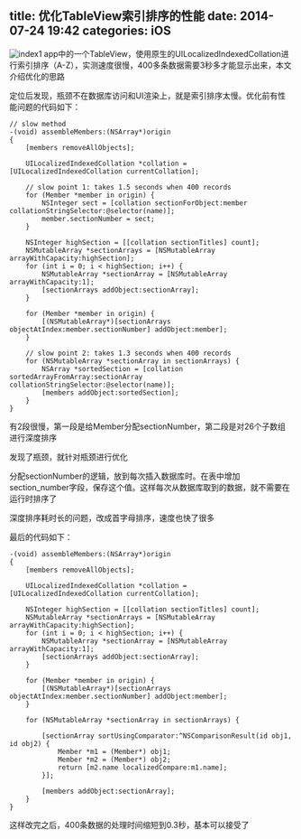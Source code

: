 title: 优化TableView索引排序的性能
date: 2014-07-24 19:42
categories: iOS
---
![index1](http://pic.kyfxbl.com/a28.jpg)
app中的一个TableView，使用原生的UILocalizedIndexedCollation进行索引排序（A-Z），实测速度很慢，400多条数据需要3秒多才能显示出来，本文介绍优化的思路
<!--more-->

定位后发现，瓶颈不在数据库访问和UI渲染上，就是索引排序太慢。优化前有性能问题的代码如下：

```
// slow method
-(void) assembleMembers:(NSArray*)origin
{
    [members removeAllObjects];

    UILocalizedIndexedCollation *collation = [UILocalizedIndexedCollation currentCollation];

    // slow point 1: takes 1.5 seconds when 400 records
    for (Member *member in origin) {
        NSInteger sect = [collation sectionForObject:member collationStringSelector:@selector(name)];
        member.sectionNumber = sect;
    }

    NSInteger highSection = [[collation sectionTitles] count];
    NSMutableArray *sectionArrays = [NSMutableArray arrayWithCapacity:highSection];
    for (int i = 0; i < highSection; i++) {
        NSMutableArray *sectionArray = [NSMutableArray arrayWithCapacity:1];
        [sectionArrays addObject:sectionArray];
    }

    for (Member *member in origin) {
        [(NSMutableArray*)[sectionArrays objectAtIndex:member.sectionNumber] addObject:member];
    }

    // slow point 2: takes 1.3 seconds when 400 records
    for (NSMutableArray *sectionArray in sectionArrays) {
        NSArray *sortedSection = [collation sortedArrayFromArray:sectionArray collationStringSelector:@selector(name)];
        [members addObject:sortedSection];
    }
}
```
有2段很慢，第一段是给Member分配sectionNumber，第二段是对26个子数组进行深度排序

发现了瓶颈，就针对瓶颈进行优化

分配sectionNumber的逻辑，放到每次插入数据库时。在表中增加section_number字段，保存这个值。这样每次从数据库取到的数据，就不需要在运行时排序了

深度排序耗时长的问题，改成首字母排序，速度也快了很多

最后的代码如下：

```
-(void) assembleMembers:(NSArray*)origin
{
    [members removeAllObjects];

    UILocalizedIndexedCollation *collation = [UILocalizedIndexedCollation currentCollation];

    NSInteger highSection = [[collation sectionTitles] count];
    NSMutableArray *sectionArrays = [NSMutableArray arrayWithCapacity:highSection];
    for (int i = 0; i < highSection; i++) {
        NSMutableArray *sectionArray = [NSMutableArray arrayWithCapacity:1];
        [sectionArrays addObject:sectionArray];
    }

    for (Member *member in origin) {
        [(NSMutableArray*)[sectionArrays objectAtIndex:member.sectionNumber] addObject:member];
    }

    for (NSMutableArray *sectionArray in sectionArrays) {

        [sectionArray sortUsingComparator:^NSComparisonResult(id obj1, id obj2) {
            Member *m1 = (Member*) obj1;
            Member *m2 = (Member*) obj2;
            return [m2.name localizedCompare:m1.name];
        }];

        [members addObject:sectionArray];
    }
}
```

这样改完之后，400条数据的处理时间缩短到0.3秒，基本可以接受了